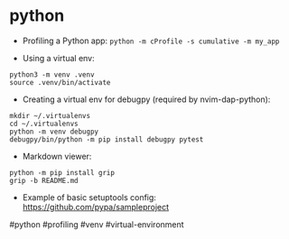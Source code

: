 # python

- Profiling a Python app:
`python -m cProfile -s cumulative -m my_app`

- Using a virtual env:
```
python3 -m venv .venv
source .venv/bin/activate
```

- Creating a virtual env for debugpy (required by nvim-dap-python):
```
mkdir ~/.virtualenvs
cd ~/.virtualenvs
python -m venv debugpy
debugpy/bin/python -m pip install debugpy pytest
```

- Markdown viewer:
```
python -m pip install grip
grip -b README.md
```

- Example of basic setuptools config:
https://github.com/pypa/sampleproject

#python #profiling #venv #virtual-environment

